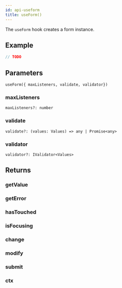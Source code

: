 ```yaml
---
id: api-useform
title: useForm()
---
```


The `useForm` hook creates a form instance.

## Example

```typescript jsx
// TODO
```

## Parameters
`useForm({ maxListeners, validate, validator})`

### maxListeners
`maxListeners?: number`

### validate
`validate?: (values: Values) => any | Promise<any>`

### validator
`validator?: IValidator<Values>`

## Returns

### getValue
### getError
### hasTouched
### isFocusing
### change
### modify
### submit
### ctx

